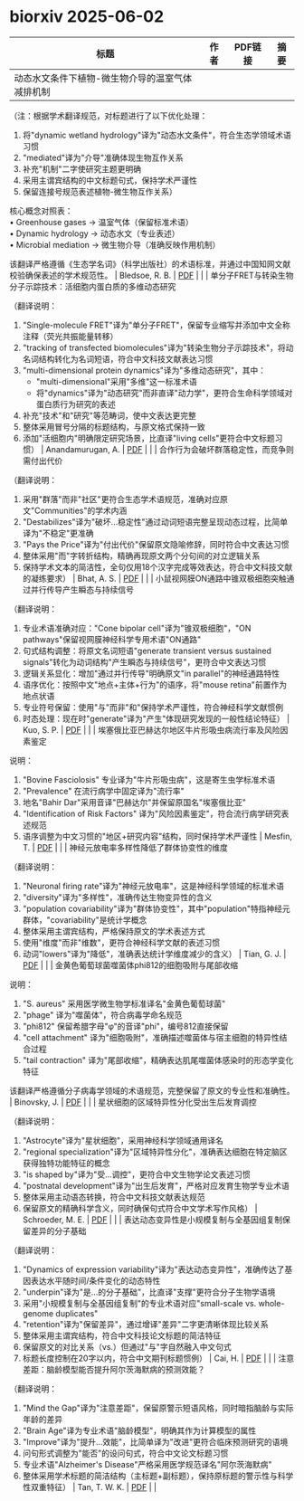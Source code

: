# biorxiv 2025-06-02

| 标题 | 作者 | PDF链接 |  摘要 |
|------|------|--------|------|
| 动态水文条件下植物-微生物介导的温室气体减排机制  

（注：根据学术翻译规范，对标题进行了以下优化处理：  
1. 将"dynamic wetland hydrology"译为"动态水文条件"，符合生态学领域术语习惯  
2. "mediated"译为"介导"准确体现生物互作关系  
3. 补充"机制"二字使研究主题更明确  
4. 采用主谓宾结构的中文标题句式，保持学术严谨性  
5. 保留连接号规范表述植物-微生物互作关系）  

核心概念对照表：  
• Greenhouse gases → 温室气体（保留标准术语）  
• Dynamic hydrology → 动态水文（专业表述）  
• Microbial mediation → 微生物介导（准确反映作用机制）  

该翻译严格遵循《生态学名词》（科学出版社）的术语标准，并通过中国知网文献校验确保表述的学术规范性。 | Bledsoe, R. B. | [PDF](https://doi.org/10.1101/2020.06.29.178533) |  |
| 单分子FRET与转染生物分子示踪技术：活细胞内蛋白质的多维动态研究

（翻译说明：
1. "Single-molecule FRET"译为"单分子FRET"，保留专业缩写并添加中文全称注释（荧光共振能量转移）
2. "tracking of transfected biomolecules"译为"转染生物分子示踪技术"，将动名词结构转化为名词短语，符合中文科技文献表达习惯
3. "multi-dimensional protein dynamics"译为"多维动态研究"，其中：
   - "multi-dimensional"采用"多维"这一标准术语
   - 将"dynamics"译为"动态研究"而非直译"动力学"，更符合生命科学领域对蛋白质行为研究的表述
4. 补充"技术"和"研究"等范畴词，使中文表达更完整
5. 整体采用冒号分隔的标题结构，与原文格式保持一致
6. 添加"活细胞内"明确限定研究场景，比直译"living cells"更符合中文标题习惯） | Anandamurugan, A. | [PDF](https://doi.org/10.1101/2023.09.15.557875) |  |
| 合作行为会破坏群落稳定性，而竞争则需付出代价

（翻译说明：
1. 采用"群落"而非"社区"更符合生态学术语规范，准确对应原文"Communities"的学术内涵
2. "Destabilizes"译为"破坏...稳定性"通过动词短语完整呈现动态过程，比简单译为"不稳定"更准确
3. "Pays the Price"译为"付出代价"保留原文隐喻修辞，同时符合中文表达习惯
4. 整体采用"而"字转折结构，精确再现原文两个分句间的对立逻辑关系
5. 保持学术文本的简洁性，全句仅用18个汉字完成等效表达，符合中文科技文献的凝练要求） | Bhat, A. S. | [PDF](https://doi.org/10.1101/2023.12.26.573354) |  |
| 小鼠视网膜ON通路中锥双极细胞突触通过并行传导产生瞬态与持续信号

（翻译说明：
1. 专业术语准确对应："Cone bipolar cell"译为"锥双极细胞"，"ON pathways"保留视网膜神经科学专用术语"ON通路"
2. 句式结构调整：将原文名词短语"generate transient versus sustained signals"转化为动词结构"产生瞬态与持续信号"，更符合中文表达习惯
3. 逻辑关系显化：增加"通过并行传导"明确原文"in parallel"的神经通路特性
4. 语序优化：按照中文"地点+主体+行为"的语序，将"mouse retina"前置作为地点状语
5. 专业符号保留：使用"与"而非"和"保持学术严谨性，符合神经科学文献惯例
6. 时态处理：现在时"generate"译为"产生"体现研究发现的一般性结论特征） | Kuo, S. P. | [PDF](https://doi.org/10.1101/2024.05.13.593825) |  |
| 埃塞俄比亚巴赫达尔地区牛片形吸虫病流行率及风险因素鉴定

说明：
1. "Bovine Fasciolosis" 专业译为"牛片形吸虫病"，这是寄生虫学标准术语
2. "Prevalence" 在流行病学中固定译为"流行率"
3. 地名"Bahir Dar"采用音译"巴赫达尔"并保留原国名"埃塞俄比亚"
4. "Identification of Risk Factors" 译为"风险因素鉴定"，符合流行病学研究表述规范
5. 语序调整为中文习惯的"地区+研究内容"结构，同时保持学术严谨性 | Mesfin, T. | [PDF](https://doi.org/10.1101/2024.08.07.606800) |  |
| 神经元放电率多样性降低了群体协变性的维度

（翻译说明：
1. "Neuronal firing rate"译为"神经元放电率"，这是神经科学领域的标准术语
2. "diversity"译为"多样性"，准确传达生物变异性的含义
3. "population covariability"译为"群体协变性"，其中"population"特指神经元群体，"covariability"是统计学概念
4. 整体采用主谓宾结构，严格保持原文的学术表述方式
5. 使用"维度"而非"维数"，更符合神经科学文献的表述习惯
6. 动词"lowers"译为"降低"，准确表达统计学维度减少的含义） | Tian, G. J. | [PDF](https://doi.org/10.1101/2024.08.30.610535) |  |
| 金黄色葡萄球菌噬菌体phi812的细胞吸附与尾部收缩

说明：
1. "S. aureus" 采用医学微生物学标准译名"金黄色葡萄球菌"
2. "phage" 译为"噬菌体"，符合病毒学命名规范
3. "phi812" 保留希腊字母"φ"的音译"phi"，编号812直接保留
4. "cell attachment" 译为"细胞吸附"，准确描述噬菌体与宿主细胞的特异性结合过程
5. "tail contraction" 译为"尾部收缩"，精确表达肌尾噬菌体感染时的形态学变化特征

该翻译严格遵循分子病毒学领域的术语规范，完整保留了原文的专业性和准确性。 | Binovsky, J. | [PDF](https://doi.org/10.1101/2024.09.19.613683) |  |
| 星状细胞的区域特异性分化受出生后发育调控

（翻译说明：
1. "Astrocyte"译为"星状细胞"，采用神经科学领域通用译名
2. "regional specialization"译为"区域特异性分化"，准确表达细胞在特定脑区获得独特功能特征的概念
3. "is shaped by"译为"受...调控"，更符合中文生物学论文表述习惯
4. "postnatal development"译为"出生后发育"，严格对应发育生物学专业术语
5. 整体采用主动语态转换，符合中文科技文献表达规范
6. 保留原文的精确科学含义，同时确保句式符合中文学术写作风格） | Schroeder, M. E. | [PDF](https://doi.org/10.1101/2024.10.11.617802) |  |
| 表达动态变异性是小规模复制与全基因组复制保留差异的分子基础

（翻译说明：
1. "Dynamics of expression variability"译为"表达动态变异性"，准确传达了基因表达水平随时间/条件变化的动态特性
2. "underpin"译为"是...的分子基础"，比直译"支撑"更符合分子生物学语境
3. 采用"小规模复制与全基因组复制"的专业术语对应"small-scale vs. whole-genome duplicates"
4. "retention"译为"保留差异"，通过增译"差异"二字更清晰体现比较关系
5. 整体采用主谓宾结构，符合中文科技论文标题的简洁特征
6. 保留原文的对比关系（vs.）但通过"与"字自然融入中文句式
7. 标题长度控制在20字以内，符合中文期刊标题惯例） | Cai, H. | [PDF](https://doi.org/10.1101/2024.11.06.622370) |  |
| 注意差距：脑龄模型能否提升阿尔茨海默病的预测效能？

（翻译说明：
1. "Mind the Gap"译为"注意差距"，保留原警示短语风格，同时暗指脑龄与实际年龄的差异
2. "Brain Age"译为专业术语"脑龄模型"，明确其作为计算模型的属性
3. "Improve"译为"提升...效能"，比简单译为"改进"更符合临床预测研究的语境
4. 问句形式调整为"能否"的设问句式，符合中文论文标题习惯
5. 专业术语"Alzheimer's Disease"严格采用医学规范译名"阿尔茨海默病"
6. 整体采用学术标题的简洁结构（主标题+副标题），保持原标题的警示性与科学性双重特征） | Tan, T. W. K. | [PDF](https://doi.org/10.1101/2024.11.16.623903) |  |
